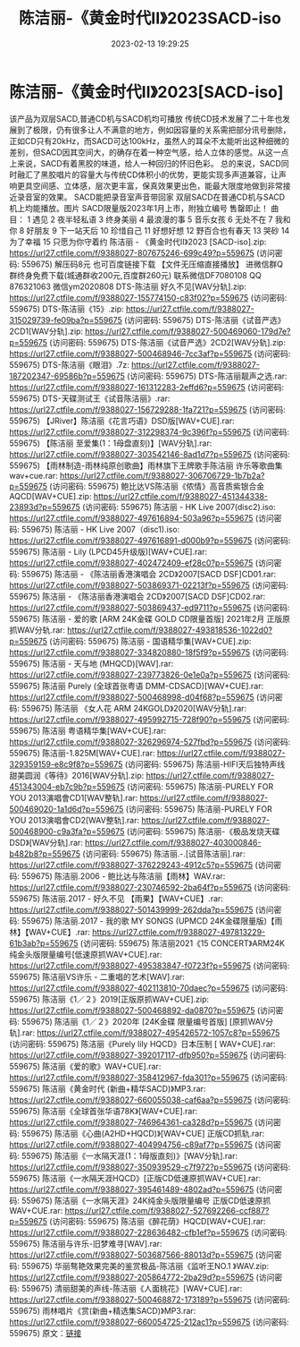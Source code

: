﻿---
title: 陈洁丽-《黄金时代II》2023SACD-iso
date: 2023-02-13 19:29:25
categories: 新碟专辑、稀有等精品
tags: 华语中文
---
# 陈洁丽-《黄金时代II》2023[SACD-iso]

该产品为双层SACD,普通CD机与SACD机均可播放
传统CD技术发展了二十年也发展到了极限，仍有很多让人不满意的地方，例如因容量的关系需把部分讯号删除，正如CD只有20kHz，而SACD可达100kHz，虽然人的耳朵不太能听出这种细微的差别，但SACD因其空间大，的确存在着一种空气感，给人立体的感觉。从这一点上来说，SACD有着黑胶的味道，给人一种回归的怀旧色彩。
总的来说，SACD同时融汇了黑胶唱片的容量大与传统CD体积小的优势，更能实现多声道兼容，让声响更具空间感、立体感，层次更丰富，保真效果更出色，能最大限度地做到非常接近录音室的效果。
SACD能把录音室声音带回家
双层SACD在普通CD机与SACD机上均能播放。图片
SACD限量版2023年1月上市，附独立编号
售罄即止！
曲目：
1 遇见
2 夜半轻私语
3 终身美丽
4 最浪漫的事
5 音乐女孩
6 无处不在
7 我和你
8 好朋友
9 下一站天后
10 珍惜自己
11 好想好想
12 野百合也有春天
13 哭砂
14 为了幸福
15 只愿为你守着约
陈洁丽 - 《黄金时代II》2023 [SACD-iso].zip: https://url27.ctfile.com/f/9388027-807675246-699c49?p=559675
(访问密码: 559675)
解压码8元
也可百度链接下载 【文件无压缩直接播放】
进微信群Q群终身免费下载(城通群收200元,百度群260元)
联系微信DF7080108 QQ 876321063
微信ym2020808
DTS-陈洁丽 好久不见[WAV分轨].zip: https://url27.ctfile.com/f/9388027-155774150-c83f02?p=559675
(访问密码: 559675)
DTS-陈洁丽《15》.zip: https://url27.ctfile.com/f/9388027-315029739-fe09ba?p=559675
(访问密码: 559675)
DTS-陈洁丽《试音严选》2CD1[WAV分轨].zip: https://url27.ctfile.com/f/9388027-500469060-179d7e?p=559675
(访问密码: 559675)
DTS-陈洁丽《试音严选》2CD2[WAV分轨].zip: https://url27.ctfile.com/f/9388027-500468946-7cc3af?p=559675
(访问密码: 559675)
DTS-陈洁丽《眼泪》.7z: https://url27.ctfile.com/f/9388027-187202347-69586b?p=559675
(访问密码: 559675)
DTS-陈洁丽靓声之选.rar: https://url27.ctfile.com/f/9388027-161312283-2effd6?p=559675
(访问密码: 559675)
DTS-天碟测试王《试音陈洁丽》.rar: https://url27.ctfile.com/f/9388027-156729288-1fa721?p=559675
(访问密码: 559675)
【JRiver】陈洁丽《花言巧语》DSD版[WAV+CUE].rar: https://url27.ctfile.com/f/9388027-312298374-9c396f?p=559675
(访问密码: 559675)
【陈洁丽 至爱集(1：1母盘直刻)】[WAV分轨].rar: https://url27.ctfile.com/f/9388027-303542146-8ad1d7?p=559675
(访问密码: 559675)
【雨林制造-雨林纯原创歌曲】雨林旗下王牌歌手陈洁丽 许乐等歌曲集wav+cue.rar: https://url27.ctfile.com/f/9388027-306706729-1b7b2a?p=559675
(访问密码: 559675)
鲍比达VS陈洁丽《侬情》高音质紫银合金AQCD[WAV+CUE].zip: https://url27.ctfile.com/f/9388027-451344338-23893d?p=559675
(访问密码: 559675)
陈洁丽 - HK Live 2007(disc2).iso: https://url27.ctfile.com/f/9388027-497616894-503a96?p=559675
(访问密码: 559675)
陈洁丽 - HK Live 2007（disc1).iso: https://url27.ctfile.com/f/9388027-497616891-d000b9?p=559675
(访问密码: 559675)
陈洁丽 - Lily (LPCD45升级版)[WAV+CUE].rar: https://url27.ctfile.com/f/9388027-402472409-ef28c0?p=559675
(访问密码: 559675)
陈洁丽 - 《陈洁丽香港演唱会 2CD》2007[SACD DSF]CD01.rar: https://url27.ctfile.com/f/9388027-503869371-02213f?p=559675
(访问密码: 559675)
陈洁丽 - 《陈洁丽香港演唱会 2CD》2007[SACD DSF]CD02.rar: https://url27.ctfile.com/f/9388027-503869437-ed9711?p=559675
(访问密码: 559675)
陈洁丽 - 爱的歌 [ARM 24K金碟 GOLD CD限量首版] 2021年2月 正版原抓WAV分轨.rar:
https://url27.ctfile.com/f/9388027-493818536-1022d0?p=559675
(访问密码: 559675)
陈洁丽 - 国语精华集[WAV+CUE].zip: https://url27.ctfile.com/f/9388027-334820880-18f5f9?p=559675
(访问密码: 559675)
陈洁丽 - 天与地 (MHQCD)[WAV].rar: https://url27.ctfile.com/f/9388027-239773826-0e1e0a?p=559675
(访问密码: 559675)
陈洁丽 Purely (全球首张粤语 DMM-CDSACD)[WAV+CUE].rar: https://url27.ctfile.com/f/9388027-500468998-d04f68?p=559675
(访问密码: 559675)
陈洁丽 《女人花 ARM 24KGOLD》2020[WAV分轨].rar: https://url27.ctfile.com/f/9388027-495992715-728f90?p=559675
(访问密码: 559675)
陈洁丽 粤语精华集[WAV+CUE].rar: https://url27.ctfile.com/f/9388027-326296974-527fbd?p=559675
(访问密码: 559675)
陈洁丽-1.825M[WAV+CUE].rar: https://url27.ctfile.com/f/9388027-329359159-e8c9f8?p=559675
(访问密码: 559675)
陈洁丽-HIFI天后独特声线甜美圆润《等待》2016[WAV分轨].zip: https://url27.ctfile.com/f/9388027-451343004-eb7c9b?p=559675
(访问密码: 559675)
陈洁丽-PURELY FOR YOU 2013演唱會CD1[WAV整轨].rar: https://url27.ctfile.com/f/9388027-500469020-1a1d6d?p=559675
(访问密码: 559675)
陈洁丽-PURELY FOR YOU 2013演唱會CD2[WAV整轨].rar: https://url27.ctfile.com/f/9388027-500468900-c9a3fa?p=559675
(访问密码: 559675)
陈洁丽-《极品发烧天碟 DSD》[WAV分轨].rar: https://url27.ctfile.com/f/9388027-403000846-b482b8?p=559675
(访问密码: 559675)
陈洁丽.-.[试音陈洁丽].rar: https://url27.ctfile.com/f/9388027-376229243-4912c5?p=559675
(访问密码: 559675)
陈洁丽.2006 - 鲍比达与陈洁丽【雨林】WAV.rar: https://url27.ctfile.com/f/9388027-230746592-2ba64f?p=559675
(访问密码: 559675)
陈洁丽.2017 - 好久不见 【雨果】【WAV+CUE】.rar: https://url27.ctfile.com/f/9388027-501439999-262dda?p=559675
(访问密码: 559675)
陈洁丽.2017 - 我的歌 MY SONGS (UPMCD 24K金碟限量版)【雨林】【WAV+CUE】.rar:
https://url27.ctfile.com/f/9388027-497813229-61b3ab?p=559675
(访问密码: 559675)
陈洁丽2021《15 CONCERT》ARM24K纯金头版限量编号[低速原抓WAV+CUE].rar: https://url27.ctfile.com/f/9388027-495383847-f0723f?p=559675
(访问密码: 559675)
陈洁丽VS许乐 - 二重唱的艺术[WAV].rar: https://url27.ctfile.com/f/9388027-402113810-70daec?p=559675
(访问密码: 559675)
陈洁丽《1／２》2019[正版原抓WAV+CUE].zip: https://url27.ctfile.com/f/9388027-500468892-da0870?p=559675
(访问密码: 559675)
陈洁丽《1／２》2020年 [24K金碟 限量编号首版] [原抓WAV分轨].rar: https://url27.ctfile.com/f/9388027-495426572-1057c8?p=559675
(访问密码: 559675)
陈洁丽《Purely lily HQCD》日本压制 [ WAV+CUE].rar: https://url27.ctfile.com/f/9388027-392017117-dfb950?p=559675
(访问密码: 559675)
陈洁丽《爱的歌》WAV+CUE].rar: https://url27.ctfile.com/f/9388027-358412967-fda301?p=559675
(访问密码: 559675)
陈洁丽《黄金时代 (新曲+精华SACD)》MP3.rar: https://url27.ctfile.com/f/9388027-660055038-caf6aa?p=559675
(访问密码: 559675)
陈洁丽《全球首张华语78K》[WAV+CUE].rar: https://url27.ctfile.com/f/9388027-746964361-ca328d?p=559675
(访问密码: 559675)
陈洁丽《心曲(A2HD+HQCD)》[WAV+CUE] 正版CD抓轨.rar: https://url27.ctfile.com/f/9388027-404994756-c89af7?p=559675
(访问密码: 559675)
陈洁丽《一水隔天涯(1：1母版直刻)》[WAV分轨].rar: https://url27.ctfile.com/f/9388027-350939529-c7f972?p=559675
(访问密码: 559675)
陈洁丽《一水隔天涯HQCD》[正版CD低速原抓WAV+CUE].rar: https://url27.ctfile.com/f/9388027-395461489-4802ad?p=559675
(访问密码: 559675)
陈洁丽《一水隔天涯》24K纯金头版限量编号 正版CD低速原抓WAV+CUE.rar: https://url27.ctfile.com/f/9388027-527692266-ccf887?p=559675
(访问密码: 559675)
陈洁丽《醉花荫》HQCD[WAV+CUE].rar: https://url27.ctfile.com/f/9388027-228636482-cfb1ef?p=559675
(访问密码: 559675)
陈洁丽与许乐-旧梦难寻[WAV].rar: https://url27.ctfile.com/f/9388027-503687566-88013d?p=559675
(访问密码: 559675)
华丽骜艳效果完美的鉴赏极品-陈洁丽《监听王NO.1 》WAV.zip: https://url27.ctfile.com/f/9388027-205864772-2ba29d?p=559675
(访问密码: 559675)
清丽甜美的声线-陈洁丽《人面桃花》[WAV+CUE].rar: https://url27.ctfile.com/f/9388027-500468872-173189?p=559675
(访问密码: 559675)
雨林唱片《赏(新曲+精选集SACD)》MP3.rar: https://url27.ctfile.com/f/9388027-660054725-212ac1?p=559675
(访问密码: 559675)
原文：[链接](https://blog.sina.com.cn/s/blog_1647c7e76010310sv.html)